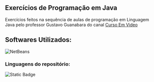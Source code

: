 ## Exercícios de Programação em Java

  <p align="left">
    Exercícios feitos na sequência de aulas de programação em Linguagem Java pelo professor Gustavo Guanabara do canal 
   <a href="https://www.youtube.com/@CursoemVideo">Curso Em Video</a>
  </p>
</div>

<h2 align="left">
  Softwares Utilizados:
</h2>

![NetBeans](https://img.shields.io/badge/NetBeans-1B6AC6?logo=apachenetbeanside&logoColor=fff&style=for-the-badge)

### Linguagens do repositório:

<img alt="Static Badge" src="https://img.shields.io/badge/--_?style=for-the-badge&label=Java&labelColor=%23b07219&color=%2300000000">
